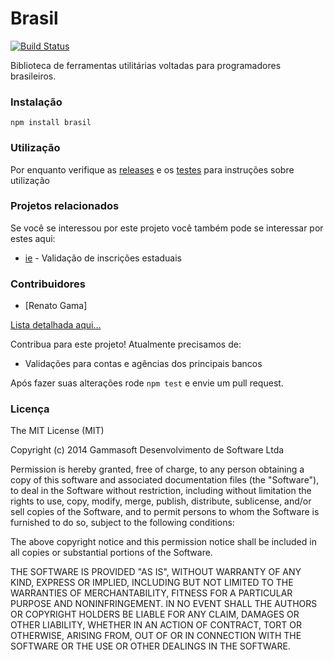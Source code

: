 Brasil
======

[![Build Status](https://drone.io/github.com/gammasoft/brasil/status.png)](https://drone.io/github.com/gammasoft/brasil/latest)

Biblioteca de ferramentas utilitárias voltadas para programadores brasileiros.

### Instalação

`npm install brasil`

### Utilização

Por enquanto verifique as [releases](https://github.com/gammasoft/brasil/releases) e os [testes](tests) para instruções sobre utilização

### Projetos relacionados

Se você se interessou por este projeto você também pode se interessar por estes aqui:

- [ie](https://github.com/gammasoft/ie) - Validação de inscrições estaduais

### Contribuidores

- [Renato Gama]

[Lista detalhada aqui...](contributors.md)

Contribua para este projeto! Atualmente precisamos de:

- Validações para contas e agências dos principais bancos

Após fazer suas alterações rode `npm test` e envie um pull request.

### Licença

The MIT License (MIT)

Copyright (c) 2014 Gammasoft Desenvolvimento de Software Ltda

Permission is hereby granted, free of charge, to any person obtaining a copy of this software and associated documentation files (the "Software"), to deal in the Software without restriction, including without limitation the rights to use, copy, modify, merge, publish, distribute, sublicense, and/or sell copies of the Software, and to permit persons to whom the Software is furnished to do so, subject to the following conditions:

The above copyright notice and this permission notice shall be included in all copies or substantial portions of the Software.

THE SOFTWARE IS PROVIDED "AS IS", WITHOUT WARRANTY OF ANY KIND, EXPRESS OR IMPLIED, INCLUDING BUT NOT LIMITED TO THE WARRANTIES OF MERCHANTABILITY, FITNESS FOR A PARTICULAR PURPOSE AND NONINFRINGEMENT. IN NO EVENT SHALL THE AUTHORS OR COPYRIGHT HOLDERS BE LIABLE FOR ANY CLAIM, DAMAGES OR OTHER LIABILITY, WHETHER IN AN ACTION OF CONTRACT, TORT OR OTHERWISE, ARISING FROM, OUT OF OR IN CONNECTION WITH THE SOFTWARE OR THE USE OR OTHER DEALINGS IN THE SOFTWARE.